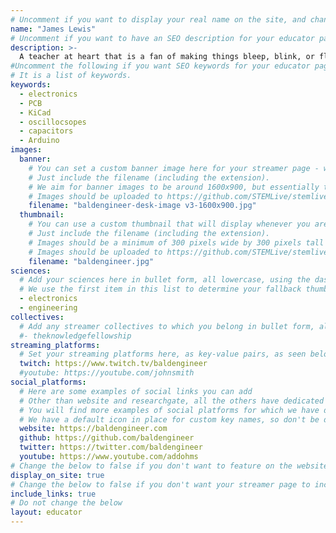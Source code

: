 ```yaml
---
# Uncomment if you want to display your real name on the site, and change the default name to yours
name: "James Lewis"
# Uncomment if you want to have an SEO description for your educator page.
description: >-
  A teacher at heart that is a fan of making things bleep, blink, or fly. Host of element14 Presents, Hackster writer, and video producer for AddOhms.
#Uncomment the following if you want SEO keywords for your educator page.
# It is a list of keywords.
keywords:
  - electronics
  - PCB
  - KiCad
  - oscillocsopes
  - capacitors
  - Arduino
images:
  banner:
    # You can set a custom banner image here for your streamer page - we have a fallback image otherwise.
    # Just include the filename (including the extension).
    # We aim for banner images to be around 1600x900, but essentially the banner image should be wider than it is tall, and should be a minimum of 100 to 200 pixels tall.
    # Images should be uploaded to https://github.com/STEMLive/stemlive.github.io/tree/master/assets/images/banners/educators
    filename: "baldengineer-desk-image v3-1600x900.jpg"
  thumbnail:
    # You can use a custom thumbnail that will display whenever you are featured in a grid. Otherwise we have default images in place.
    # Just include the filename (including the extension).
    # Images should be a minimum of 300 pixels wide by 300 pixels tall
    # Images should be uploaded to https://github.com/STEMLive/stemlive.github.io/tree/master/assets/images/educators/thumbnails
    filename: "baldengineer.jpg"
sciences:
  # Add your sciences here in bullet form, all lowercase, using the dash symbol to represent any spaces.
  # We use the first item in this list to determine your fallback thumbnail.
  - electronics
  - engineering
collectives:
  # Add any streamer collectives to which you belong in bullet form, all lowercase.
  #- theknowledgefellowship
streaming_platforms:
  # Set your streaming platforms here, as key-value pairs, as seen below
  twitch: https://www.twitch.tv/baldengineer
  #youtube: https://youtube.com/johnsmith
social_platforms:
  # Here are some examples of social links you can add
  # Other than website and researchgate, all the others have dedicated icons that will show on your front page
  # You will find more examples of social platforms for which we have dedicated icons on the wiki
  # We have a default icon in place for custom key names, so don't be deterred from using non standard social platforms
  website: https://baldengineer.com
  github: https://github.com/baldengineer
  twitter: https://twitter.com/baldengineer
  youtube: https://www.youtube.com/addohms
# Change the below to false if you don't want to feature on the website
display_on_site: true
# Change the below to false if you don't want your streamer page to include links to your streaming platforms, collectives to which you belong, and any social platforms on which you have an account
include_links: true
# Do not change the below
layout: educator
---
```

